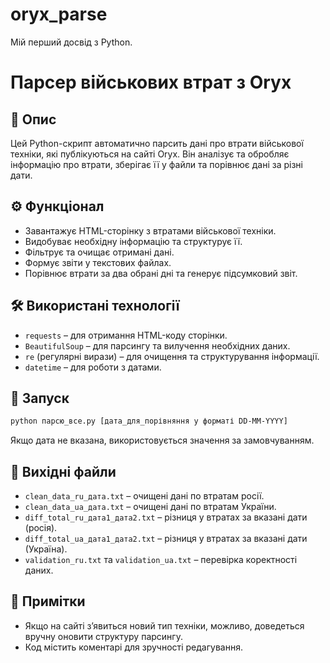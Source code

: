 # oryx_parse
Мій перший досвід з Python.

# **Парсер військових втрат з Oryx**  

## 📌 Опис  
Цей Python-скрипт автоматично парсить дані про втрати військової техніки, які публікуються на сайті Oryx. Він аналізує та обробляє інформацію про втрати, зберігає її у файли та порівнює дані за різні дати.  

## ⚙️ Функціонал  
- Завантажує HTML-сторінку з втратами військової техніки.  
- Видобуває необхідну інформацію та структурує її.  
- Фільтрує та очищає отримані дані.  
- Формує звіти у текстових файлах.  
- Порівнює втрати за два обрані дні та генерує підсумковий звіт.  

## 🛠 Використані технології  
- `requests` – для отримання HTML-коду сторінки.  
- `BeautifulSoup` – для парсингу та вилучення необхідних даних.  
- `re` (регулярні вирази) – для очищення та структурування інформації.  
- `datetime` – для роботи з датами.  

## 🚀 Запуск  
```sh
python парсю_все.py [дата_для_порівняння у форматі DD-MM-YYYY]
```
Якщо дата не вказана, використовується значення за замовчуванням.  

## 📂 Вихідні файли  
- `clean_data_ru_дата.txt` – очищені дані по втратам росії.  
- `clean_data_ua_дата.txt` – очищені дані по втратам України.  
- `diff_total_ru_дата1_дата2.txt` – різниця у втратах за вказані дати (росія).  
- `diff_total_ua_дата1_дата2.txt` – різниця у втратах за вказані дати (Україна).  
- `validation_ru.txt` та `validation_ua.txt` – перевірка коректності даних.  

## 📌 Примітки  
- Якщо на сайті з’явиться новий тип техніки, можливо, доведеться вручну оновити структуру парсингу.  
- Код містить коментарі для зручності редагування.  
